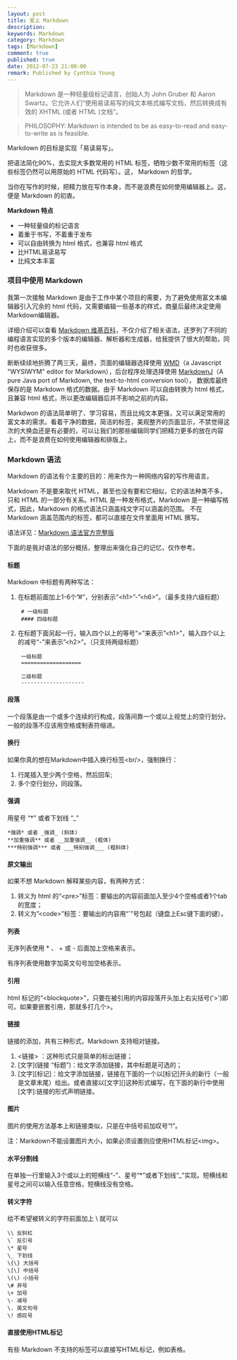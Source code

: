 ```yaml
---
layout: post
title: 爱上 Markdown
description: 
keywords: Markdown
category: Markdown
tags: [Markdown]
comment: true
published: true
date: 2012-07-23 21:00:00
remark: Published by Cynthia Young
---
```


>Markdown 是一种轻量级标记语言，创始人为 John Gruber 和 Aaron Swartz。它允许人们“使用易读易写的纯文本格式编写文档，然后转换成有效的 XHTML (或者 HTML )文档”。

>PHILOSOPHY: Markdown is intended to be as easy-to-read and easy-to-write as is feasible.

Markdown 的目标是实现「易读易写」。

把语法简化90%，去实现大多数常用的 HTML 标签，牺牲少数不常用的标签（这些标签仍然可以用原始的 HTML 代码写）。这， Markdown 的哲学。

当你在写作的时候，把精力放在写作本身，而不是浪费在如何使用编辑器上。这，便是 Markdown 的初衷。

**Markdown 特点**

* 一种轻量级的标记语言  
* 着重于书写，不着重于发布  
* 可以自由转换为 html 格式，也兼容 html 格式  
* 比HTML易读易写  
* 比纯文本丰富  


### 项目中使用 Markdown

我第一次接触 Markdown 是由于工作中某个项目的需要，为了避免使用富文本编辑器引入冗余的 html 代码，又需要编辑一些基本的样式，商量后最终决定使用 Markdown编辑器。

详细介绍可以查看 [Markdown 维基百科](http://zh.wikipedia.org/wiki/Markdown)，不仅介绍了相关语法，还罗列了不同的编程语言实现的多个版本的编辑器、解析器和生成器，给我提供了很大的帮助，同时也收获很多。

断断续续地折腾了两三天，最终，页面的编辑器选择使用 [WMD](http://code.google.com/p/wmd/)（a Javascript "WYSIWYM" editor for Markdown），后台程序处理选择使用 [MarkdownJ](http://code.google.com/p/markdownj/)（A pure Java port of Markdown, the text-to-html conversion tool），
数据库最终保存的是 Markdown 格式的数据。由于 Markdown 可以自由转换为 html 格式，且兼容 html 格式，所以更改编辑器后并不影响之前的内容。

Markdwon 的语法简单明了、学习容易，而且比纯文本更强，又可以满足常用的富文本的需求。看着干净的数据，简洁的标签，美观整齐的页面显示，不禁觉得这次的大换血还是有必要的，可以让我们的那些编辑同学们把精力更多的放在内容上，而不是浪费在如何使用编辑器和排版上。


### Markdown 语法

Markdown 的语法有个主要的目的：用来作为一种网络内容的写作用语言。

Markdown 不是要来取代 HTML，甚至也没有要和它相似，它的语法种类不多，只和 HTML 的一部分有关系。HTML 是一种发布格式，Markdown 是一种编写格式，因此，Markdown 的格式语法只涵盖纯文字可以涵盖的范围。
不在 Markdown 涵盖范围内的标签，都可以直接在文件里面用 HTML 撰写。

语法详见：[Markdown 语法官方完整版](http://daringfireball.net/projects/markdown/syntax)

下面的是我对语法的部分概括，整理出来强化自己的记忆，仅作参考。


#### 标题

Markdown 中标题有两种写法：

1. 在标题前面加上1-6个”#”，分别表示“&lt;h1&gt;”-”&lt;h6&gt;”。（最多支持六级标题）

		# 一级标题
		#### 四级标题
	
2. 在标题下面另起一行，输入四个以上的等号“=”来表示”&lt;h1&gt;”，输入四个以上的减号“-”来表示”&lt;h2&gt;”。（只支持两级标题）
	
		一级标题
		===================

		二级标题
		--------------------


#### 段落

一个段落是由一个或多个连续的行构成，段落间靠一个或以上视觉上的空行划分。一般的段落不应该用空格或制表符缩进。


#### 换行

如果你真的想在Markdown中插入换行标签&lt;br/&gt;，强制换行：

1. 行尾插入至少两个空格，然后回车;
2. 多个空行划分，同段落。


#### 强调

用星号 “*” 或者下划线 “_”

	*强调* 或者 _强调_ (斜体)
	**加重强调** 或者 __加重强调__ (粗体)
	***特别强调*** 或者 ___特别强调___ (粗斜体)


#### 原文输出

如果不想 Markdown 解释某些内容，有两种方式：

1. 转义为 html 的“&lt;pre&gt;”标签：要输出的内容前面加入至少4个空格或者1个tab的宽度；
2. 转义为”&lt;code&gt;”标签：要输出的内容用“`”号包起（键盘上Esc键下面的键）。


#### 列表

无序列表使用 * 、 + 或 - 后面加上空格来表示。

有序列表使用数字加英文句号加空格表示。


#### 引用

html 标记的“&lt;blockquote&gt;”，只要在被引用的内容段落开头加上右尖括号('&gt;')即可。如果要嵌套引用，那就多打几个&gt;。


#### 链接

链接的添加，共有三种形式，Markdown 支持相对链接。

1. <链接> ：这种形式只是简单的标出链接；
2. \[文字](链接 “标题”)：给文字添加链接，其中标题是可选的；
3. [文字][标记]：给文字添加链接，链接在下面的一个以[标记]开头的新行（一般是文章末尾）给出。或者直接以[文字][]这种形式编写，在下面的新行中使用[文字]:链接的形式声明链接。


#### 图片

图片的使用方法基本上和链接类似，只是在中括号前加叹号“!”。 

注：Markdown不能设置图片大小，如果必须设置则应使用HTML标记&lt;img&gt;。


#### 水平分割线

在单独一行里输入3个或以上的短横线“-”、星号“*”或者下划线“_”实现。短横线和星号之间可以输入任意空格，短横线没有空格。


#### 转义字符

给不希望被转义的字符前面加上 \ 就可以

	\\ 反斜杠
	\` 反引号
	\* 星号
	\_ 下划线
	\{\} 大括号
	\[\] 中括号
	\(\) 小括号
	\# 井号
	\+ 加号
	\- 减号
	\. 英文句号
	\! 感叹号
	

#### 直接使用HTML标记

有些 Markdown 不支持的标签可以直接写HTML标记，例如表格。





















